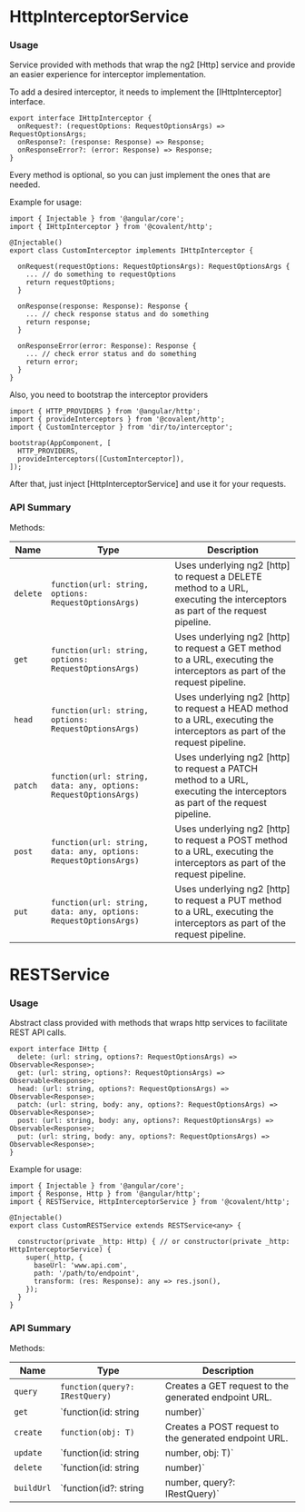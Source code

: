 # HttpInterceptorService

### Usage

Service provided with methods that wrap the ng2 [Http] service and provide an easier experience for interceptor implementation.

To add a desired interceptor, it needs to implement the [IHttpInterceptor] interface.

```
export interface IHttpInterceptor {
  onRequest?: (requestOptions: RequestOptionsArgs) => RequestOptionsArgs;
  onResponse?: (response: Response) => Response;
  onResponseError?: (error: Response) => Response;
}
```
Every method is optional, so you can just implement the ones that are needed.

Example for usage:
```
import { Injectable } from '@angular/core';
import { IHttpInterceptor } from '@covalent/http';

@Injectable()
export class CustomInterceptor implements IHttpInterceptor {

  onRequest(requestOptions: RequestOptionsArgs): RequestOptionsArgs {
    ... // do something to requestOptions
    return requestOptions;
  }

  onResponse(response: Response): Response {
    ... // check response status and do something
    return response;
  }

  onResponseError(error: Response): Response {
    ... // check error status and do something
    return error;
  }
}

```

Also, you need to bootstrap the interceptor providers
```
import { HTTP_PROVIDERS } from '@angular/http';
import { provideInterceptors } from '@covalent/http';
import { CustomInterceptor } from 'dir/to/interceptor';

bootstrap(AppComponent, [
  HTTP_PROVIDERS,
  provideInterceptors([CustomInterceptor]),
]);
```

After that, just inject [HttpInterceptorService] and use it for your requests.

### API Summary

Methods:

| Name | Type | Description |
| --- | --- | --- |
| `delete` | `function(url: string, options: RequestOptionsArgs)` | Uses underlying ng2 [http] to request a DELETE method to a URL, executing the interceptors as part of the request pipeline.
| `get` | `function(url: string, options: RequestOptionsArgs)` | Uses underlying ng2 [http] to request a GET method to a URL, executing the interceptors as part of the request pipeline.
| `head` | `function(url: string, options: RequestOptionsArgs)` | Uses underlying ng2 [http] to request a HEAD method to a URL, executing the interceptors as part of the request pipeline.
| `patch` | `function(url: string, data: any, options: RequestOptionsArgs)` | Uses underlying ng2 [http] to request a PATCH method to a URL, executing the interceptors as part of the request pipeline.
| `post` | `function(url: string, data: any, options: RequestOptionsArgs)` | Uses underlying ng2 [http] to request a POST method to a URL, executing the interceptors as part of the request pipeline.
| `put` | `function(url: string, data: any, options: RequestOptionsArgs)` | Uses underlying ng2 [http] to request a PUT method to a URL, executing the interceptors as part of the request pipeline.

# RESTService

### Usage

Abstract class provided with methods that wraps http services to facilitate REST API calls.
```
export interface IHttp {
  delete: (url: string, options?: RequestOptionsArgs) => Observable<Response>;
  get: (url: string, options?: RequestOptionsArgs) => Observable<Response>;
  head: (url: string, options?: RequestOptionsArgs) => Observable<Response>;
  patch: (url: string, body: any, options?: RequestOptionsArgs) => Observable<Response>;
  post: (url: string, body: any, options?: RequestOptionsArgs) => Observable<Response>;
  put: (url: string, body: any, options?: RequestOptionsArgs) => Observable<Response>;
}
```

Example for usage:
```
import { Injectable } from '@angular/core';
import { Response, Http } from '@angular/http';
import { RESTService, HttpInterceptorService } from '@covalent/http';

@Injectable()
export class CustomRESTService extends RESTService<any> {

  constructor(private _http: Http) { // or constructor(private _http: HttpInterceptorService) {
    super(_http, {
      baseUrl: 'www.api.com',
      path: '/path/to/endpoint',
      transform: (res: Response): any => res.json(),
    });
  }
}

```

### API Summary

Methods:

| Name | Type | Description |
| --- | --- | --- |
| `query` | `function(query?: IRestQuery)` | Creates a GET request to the generated endpoint URL.
| `get` | `function(id: string | number)` | Creates a GET request to the generated endpoint URL, adding the ID at the end.
| `create` | `function(obj: T)` | Creates a POST request to the generated endpoint URL.
| `update` | `function(id: string | number, obj: T)` | Creates a PATCH request to the generated endpoint URL, adding the ID at the end.
| `delete` | `function(id: string | number)` | Creates a DELETE request to the generated endpoint URL, adding the ID at the end.
| `buildUrl` | `function(id?: string | number, query?: IRestQuery)` | Builds the endpoint URL with the configured properties and arguments passed in the method.